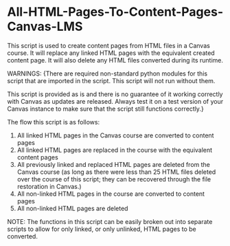 # All-HTML-Pages-To-Content-Pages-Canvas-LMS

This script is used to create content pages from HTML files in a Canvas course. It will replace any linked HTML pages with the equivalent created content page. It will also delete any HTML files converted during its runtime.

WARNINGS: {There are required non-standard python modules for this script that are imported in the script. This script will not run without them.

This script is provided as is and there is no guarantee of it working correctly with Canvas as updates are released. Always test it on a test version of your Canvas instance to make sure that the script still functions correctly.}


The flow this script is as follows:

1. All linked HTML pages in the Canvas course are converted to content pages
2. All linked HTML pages are replaced in the course with the equivalent content pages
3. All previously linked and replaced HTML pages are deleted from the Canvas course (as long as there were less than 25 HTML files deleted over the course of this script; they can be recovered through the file restoration in Canvas.)
4. All non-linked HTML pages in the course are converted to content pages
5. All non-linked HTML pages are deleted

NOTE: The functions in this script can be easily broken out into separate scripts to allow for only linked, or only unlinked, HTML pages to be converted.
